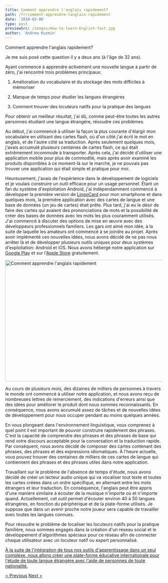 ```yaml
---
title: Comment apprendre l'anglais rapidement?
path: /fr/comment-apprendre-langlais-rapidement
date: '2018-02-06'
type: post
previewSrc: /images/How-to-learn-English-fast.jpg
author: 'Andrew Kuzmin'
---
```


Comment apprendre l'anglais rapidement?

Je me suis posé cette question il y a deux ans (à l'âge de 32 ans).

Ayant commencé à apprendre activement une nouvelle langue à partir de zéro, j'ai rencontré trois problèmes principaux:

1. Amélioration du vocabulaire et du stockage des mots difficiles à mémoriser

2. Manque de temps pour étudier les langues étrangères

3. Comment trouver des locuteurs natifs pour la pratique des langues

Pour obtenir un meilleur résultat, j'ai dû, comme peut-être toutes les autres personnes étudiant une langue étrangère, résoudre ces problèmes.

Au début, j'ai commencé à utiliser la façon la plus courante d'élargir mon vocabulaire en utilisant des cartes flash, où d'un côté j'ai écrit le mot en anglais, et de l'autre côté sa traduction. Après seulement quelques mois, j'avais accumulé plusieurs centaines de cartes flash, ce qui était extrêmement incommode à transporter. Après cela, j'ai décidé d'utiliser une application mobile pour plus de commodité, mais après avoir examiné les produits disponibles à ce moment-là sur le marché, je ne pouvais pas trouver une application qui était simple et pratique pour moi.

Heureusement, j'avais de l'expérience dans le développement de logiciels et je voulais construire un outil efficace pour un usage personnel. Étant un fan du système d'exploitation Android, j'ai indépendamment commencé à développer la première version de <a href="https://lingocard.com" target="_blank" rel="noopener">LingoCard</a> pour mon smartphone et dans quelques mois, la première application avec des cartes de langue et une base de données (un jeu de cartes) était prête. Plus tard, j'ai eu le désir de faire des cartes qui avaient des prononciations de mots et la possibilité de créer des bases de données avec les mots les plus couramment utilisés. J'ai commencé à discuter des options de mise en œuvre avec des développeurs professionnels familiers. Les gars ont aimé mon idée, à la suite de laquelle les amateurs ont commencé à se joindre au projet. Après avoir implémenté ces nouvelles idées, nous avons décidé de ne pas nous arrêter là et de développer plusieurs outils uniques pour deux systèmes d'exploitation: Android et iOS. Nous avons hébergé notre application sur <a href="https://play.google.com/store/apps/details?id=com.lingocard.lingocard" target="_blank" rel="noopener">Google Play</a> et sur l'<a href="https://itunes.apple.com/us/app/lingocard/id1217076835?mt=8" target="_blank" rel="noopener">Apple Store</a> gratuitement.

<img class="aligncenter wp-image-5587" src="../images/2018/01/LigoCard-App-small.png" alt="Comment apprendre l'anglais rapidement" width="973" height="388" />

Au cours de plusieurs mois, des dizaines de milliers de personnes à travers le monde ont commencé à utiliser notre application, et nous avons reçu de nombreuses lettres de remerciement, des indications d'erreurs ainsi que des idées pour améliorer le produit dont nous sommes reconnaissants. En conséquence, nous avons accumulé assez de tâches et de nouvelles idées de développement pour nous occuper pendant au moins quelques années.

En vous plongeant dans l'environnement linguistique, vous comprenez à quel point il est important de pouvoir construire rapidement des phrases. C'est la capacité de comprendre des phrases et des phrases de base qui rend votre discours acceptable pour la conversation et la traduction rapide. Par conséquent, nous avons décidé de composer des cartes contenant des phrases, des phrases et des expressions idiomatiques. À l'heure actuelle, vous pouvez trouver des centaines de milliers de ces cartes de langue qui contiennent des phrases et des phrases utiles dans notre application.

Travaillant sur le problème de l'absence de temps d'étude, nous avons décidé de créer un lecteur audio unique qui va vocaliser tout texte et toutes les cartes créées dans un ordre spécifique, en alternant entre les mots étrangers et leur traduction. En conséquence, l'anglais peut être appris d'une manière similaire à écouter de la musique n'importe où et n'importe quand. Actuellement, cet outil permet d'écouter environ 40 à 50 langues étrangères, en fonction du périphérique et de la plate-forme utilisés. Je suppose que dans un avenir proche notre joueur sera capable de travailler avec toutes les langues connues.

Pour résoudre le problème de localiser les locuteurs natifs pour la pratique familière, nous sommes engagés dans la création d'un réseau social et le développement d'algorithmes spéciaux pour ce réseau afin de connecter chaque utilisateur avec un locuteur natif ou expert personnalisé.

<a href="https://lingocard.com" target="_blank" rel="noopener">À la suite de l'intégration de tous nos outils d'apprentissage dans un seul complexe, nous allons créer une plate-forme éducative internationale pour l'étude de toute langue étrangère avec l'aide de personnes de toute nationalité.</a>

<a href="/fr/trouver-des-locuteurs-natifs-pour-la-pratique-des-langues">< Previous</a> <a href="/fr/cartes-de-langue">Next ></a>
